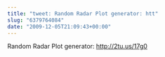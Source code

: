 ```yaml
---
title: "tweet: Random Radar Plot generator: htt"
slug: "6379764084"
date: "2009-12-05T21:09:43+00:00"
---
```

Random Radar Plot generator: http://2tu.us/17g0